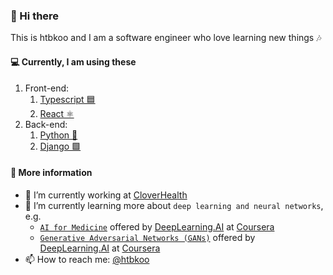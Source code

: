 ### 👋 Hi there

This is htbkoo and I am a software engineer who love learning new things 🎶

#### 💻 Currently, I am using these 

1. Front-end:
    1. [Typescript 🟦](https://github.com/microsoft/TypeScript)
    2. [React ⚛️](https://github.com/facebook/react)
2. Back-end:
    1. [Python 🐍](https://github.com/python)
    2. [Django 🟩](https://github.com/django/django)

#### 💬 More information

- 🔭 I’m currently working at [CloverHealth](https://github.com/CloverHealth)
- 🌱 I’m currently learning more about `deep learning and neural networks`, e.g.
    - [`AI for Medicine`](https://www.coursera.org/specializations/ai-for-medicine) offered by [DeepLearning.AI](https://www.coursera.org/browse/data-science?facets=partnerMultiTag%3ADeepLearning.AI%2CcategoryMultiTag%3Adata-science) at [Coursera](https://www.coursera.org/)
    - [`Generative Adversarial Networks (GANs)`](https://www.coursera.org/specializations/generative-adversarial-networks-gans) offered by [DeepLearning.AI](https://www.coursera.org/browse/data-science?facets=partnerMultiTag%3ADeepLearning.AI%2CcategoryMultiTag%3Adata-science) at [Coursera](https://www.coursera.org/)
- 📫 How to reach me: [@htbkoo](https://github.com/htbkoo)

<!--
**htbkoo/htbkoo** is a ✨ _special_ ✨ repository because its `README.md` (this file) appears on your GitHub profile.

Here are some ideas to get you started:

- 🔭 I’m currently working on ...
- 🌱 I’m currently learning ...
- 👯 I’m looking to collaborate on ...
- 🤔 I’m looking for help with ...
- 💬 Ask me about ...
- 📫 How to reach me: ...
- 😄 Pronouns: ...
- ⚡ Fun fact: ...
-->

<!-- 
See https://docs.github.com/en/github/setting-up-and-managing-your-github-profile/managing-your-profile-readme for more details
-->
